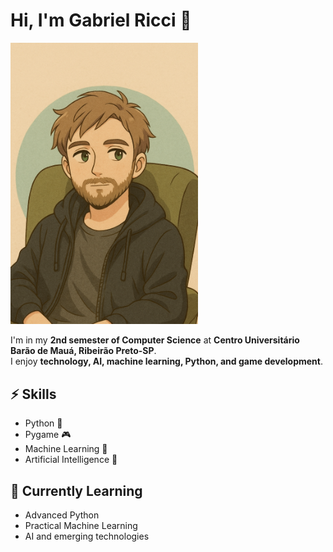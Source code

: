 # Hi, I'm Gabriel Ricci 👋

<img src="avatar.png" alt="avatar" width="300"/>


I'm in my **2nd semester of Computer Science** at **Centro Universitário Barão de Mauá, Ribeirão Preto-SP**.  
I enjoy **technology, AI, machine learning, Python, and game development**.

## ⚡ Skills
- Python 🐍
- Pygame 🎮
- Machine Learning 🤖
- Artificial Intelligence 🧠

## 🌱 Currently Learning
- Advanced Python
- Practical Machine Learning
- AI and emerging technologies
